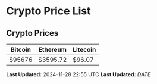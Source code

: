 # Crypto Price List

## Crypto Prices
| Bitcoin | Ethereum | Litecoin |
| ------- | -------- | -------- |
| $95676 | $3595.72 | $96.07 |
**Last Updated:** 2024-11-28 22:55 UTC
**Last Updated:** $DATE$
